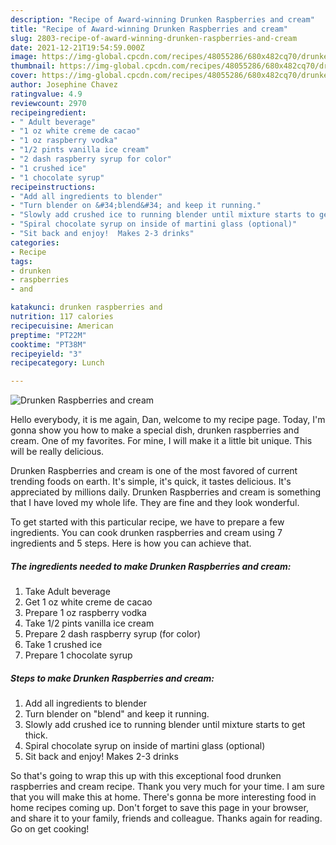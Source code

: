 ```yaml
---
description: "Recipe of Award-winning Drunken Raspberries and cream"
title: "Recipe of Award-winning Drunken Raspberries and cream"
slug: 2803-recipe-of-award-winning-drunken-raspberries-and-cream
date: 2021-12-21T19:54:59.000Z
image: https://img-global.cpcdn.com/recipes/48055286/680x482cq70/drunken-raspberries-and-cream-recipe-main-photo.jpg
thumbnail: https://img-global.cpcdn.com/recipes/48055286/680x482cq70/drunken-raspberries-and-cream-recipe-main-photo.jpg
cover: https://img-global.cpcdn.com/recipes/48055286/680x482cq70/drunken-raspberries-and-cream-recipe-main-photo.jpg
author: Josephine Chavez
ratingvalue: 4.9
reviewcount: 2970
recipeingredient:
- " Adult beverage"
- "1 oz white creme de cacao"
- "1 oz raspberry vodka"
- "1/2 pints vanilla ice cream"
- "2 dash raspberry syrup for color"
- "1 crushed ice"
- "1 chocolate syrup"
recipeinstructions:
- "Add all ingredients to blender"
- "Turn blender on &#34;blend&#34; and keep it running."
- "Slowly add crushed ice to running blender until mixture starts to get thick."
- "Spiral chocolate syrup on inside of martini glass (optional)"
- "Sit back and enjoy!  Makes 2-3 drinks"
categories:
- Recipe
tags:
- drunken
- raspberries
- and

katakunci: drunken raspberries and 
nutrition: 117 calories
recipecuisine: American
preptime: "PT22M"
cooktime: "PT38M"
recipeyield: "3"
recipecategory: Lunch

---
```



![Drunken Raspberries and cream](https://img-global.cpcdn.com/recipes/48055286/680x482cq70/drunken-raspberries-and-cream-recipe-main-photo.jpg)

Hello everybody, it is me again, Dan, welcome to my recipe page. Today, I'm gonna show you how to make a special dish, drunken raspberries and cream. One of my favorites. For mine, I will make it a little bit unique. This will be really delicious.

Drunken Raspberries and cream is one of the most favored of current trending foods on earth. It's simple, it's quick, it tastes delicious. It's appreciated by millions daily. Drunken Raspberries and cream is something that I have loved my whole life. They are fine and they look wonderful.




To get started with this particular recipe, we have to prepare a few ingredients. You can cook drunken raspberries and cream using 7 ingredients and 5 steps. Here is how you can achieve that.

<!--inarticleads1-->

##### The ingredients needed to make Drunken Raspberries and cream:

1. Take  Adult beverage
1. Get 1 oz white creme de cacao
1. Prepare 1 oz raspberry vodka
1. Take 1/2 pints vanilla ice cream
1. Prepare 2 dash raspberry syrup (for color)
1. Take 1 crushed ice
1. Prepare 1 chocolate syrup




<!--inarticleads2-->

##### Steps to make Drunken Raspberries and cream:

1. Add all ingredients to blender
1. Turn blender on &#34;blend&#34; and keep it running.
1. Slowly add crushed ice to running blender until mixture starts to get thick.
1. Spiral chocolate syrup on inside of martini glass (optional)
1. Sit back and enjoy!  Makes 2-3 drinks




So that's going to wrap this up with this exceptional food drunken raspberries and cream recipe. Thank you very much for your time. I am sure that you will make this at home. There's gonna be more interesting food in home recipes coming up. Don't forget to save this page in your browser, and share it to your family, friends and colleague. Thanks again for reading. Go on get cooking!
